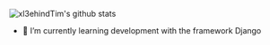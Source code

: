 ![xl3ehindTim's github stats](https://github-readme-stats.vercel.app/api?username=xl3ehindTim)

- 🌱 I’m currently learning development with the framework Django
<!--
### Hi there 👋
**xl3ehindTim/xl3ehindTim** is a ✨ _special_ ✨ repository because its `README.md` (this file) appears on your GitHub profile.

Here are some ideas to get you started:

- 🔭 I’m currently working on ...
- 🌱 I’m currently learning ...
- 👯 I’m looking to collaborate on ...
- 🤔 I’m looking for help with ...
- 💬 Ask me about ...
- 📫 How to reach me: ...
- 😄 Pronouns: ...
- ⚡ Fun fact: ...
-->
